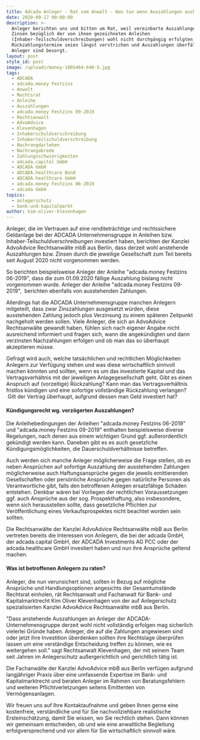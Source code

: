 ```yaml
---
title: Adcada Anleger - Rat vom Anwalt - Was tun wenn Auszahlungen ausbleiben?
date: 2020-09-17 00:00:00
description: >-
  Anleger berichten uns und bitten um Rat, weil vereinbarte Auszahlungen bzw.
  Zinsen bezüglich der von ihnen gezeichneten Anleihen
  (Inhaber-Teilschuldverschreibungen) wohl nicht durchgängig erfolgten. Die
  Rückzahlungstermine seien längst verstrichen und Auszahlungen überfällig.
  Anleger sind besorgt.
layout: post
style_id: post
image: /uploads/money-1005464-640-5.jpg
tags:
  - ADCADA
  - adcada.money Festzins
  - Anwalt
  - Rechtsrat
  - Anleihe
  - Auszahlungen
  - adcada.money Festzins 09-2019
  - Rechtsanwalt
  - AdvoAdvice
  - Klevenhagen
  - Inhaberschuldverschreibung
  - Inhaberteilschuldverschreibung
  - Nachrangdarlehen
  - Nachrangabrede
  - Zahlungsschwierigkeiten
  - adcada.capital GmbH
  - ADCADA GmbH
  - ADCADA.healthcare Bond
  - ADCADA.healthcare GmbH
  - adcada.money Festzins 06-2019
  - adcada GmbH
topics:
  - anlegerschutz
  - bank-und-kapitalmarkt
author: kim-oliver-klevenhagen
---
```


Anleger, die im Vertrauen auf eine renditeträchtige und rechtssichere Geldanlage bei der ADCADA Unternehmensgruppe in Anleihen bzw. Inhaber-Teilschuldverschreibungen investiert haben, berichten der Kanzlei AdvoAdvice Rechtsanwälte mbB aus Berlin, dass derzeit wohl anstehende Auszahlungen bzw. Zinsen durch die jeweilige Gesellschaft zum Teil bereits seit August 2020 nicht vorgenommen werden. &nbsp;

So berichten beispielsweise Anleger der Anleihe "adcada.money Festzins 06-2019", dass die zum 01.09.2020 fällige Auszahlung bislang nicht vorgenommen wurde. Anleger der Anleihe "adcada.money Festzins 09-2019",&nbsp; berichten ebenfalls von ausstehenden Zahlungen.

Allerdings hat die ADCADA Unternehmensgruppe manchen Anlegern mitgeteilt, dass zwar Zinszahlungen ausgesetzt würden, diese ausstehenden Zahlung jedoch plus Verzinsung zu einem späteren Zeitpunkt nachgeholt werden sollen. Viele Anleger, die sich an AdvoAdvice Rechtsanwälte gewandt haben, fühlen sich nach eigener Angabe nicht ausreichend informiert und fragen sich, wann die angekündigten und dann verzinsten Nachzahlungen erfolgen und ob man das so überhaupt akzeptieren müsse.

Gefragt wird auch, welche tatsächlichen und rechtlichen Möglichkeiten Anlegern zur Verfügung stehen und was diese wirtschaftlich sinnvoll machen könnten und sollten, wenn es um das investierte Kapital und das Vertragsverhältnis mit der jeweiligen Anlagegesellschaft geht. Gibt es einen Anspruch auf (vorzeitige) Rückzahlung? Kann man das Vertragsverhältnis fristlos kündigen und eine sofortige vollständige Rückzahlung verlangen? &nbsp;Gilt der Vertrag überhaupt, aufgrund dessen man Geld investiert hat?

#### Kündigungsrecht wg. verzögerten Auszahlungen?

Die Anleihebedingungen der Anleihen "adcada.money Festzins 06-2019" und "adcada.money Festzins 09-2019" enthalten beispielsweise diverse Regelungen, nach denen aus einem wichtigen Grund ggf. au&szlig;erordentlich gekündigt werden kann. Daneben gibt es es auch gesetzliche Kündigungsmöglichkeiten, die Dauerschuldverhältnisse betreffen. &nbsp;&nbsp;

Auch werden sich manche Anleger möglicherweise die Frage stellen, ob es neben Ansprüchen auf sofortige Auszahlung der ausstehenden Zahlungen möglicherweise auch Haftungsansprüche gegen die jeweils emittierenden Gesellschaften oder persönliche Ansprüche gegen natürliche Personen als Verantwortliche gibt, falls den betroffenen Anlegen ersatzfähige Schäden entstehen. Denkbar wären bei Vorliegen der rechtlichen Voraussetzungen ggf. auch Ansprüche aus der sog. Prospekthaftung, also insbesondere, wenn sich herausstellen sollte, dass gesetzliche Pflichten zur Veröffentlichung eines Verkaufsprospektes nicht beachtet worden sein sollten. &nbsp; &nbsp;

Die Rechtsanwälte der Kanzlei AdvoAdvice Rechtsanwälte mbB aus Berlin vertreten bereits die Interessen von Anlegern, die bei der adcada GmbH, der adcada.capital GmbH, der ADCADA Investments AG PCC oder der adcada.healthcare GmbH investiert haben und nun ihre Ansprüche geltend machen.

#### Was ist betroffenen Anlegern zu raten?

Anleger, die nun verunsichert sind, sollten in Bezug auf mögliche Ansprüche und Handlungsoptionen angesichts der Gesamtumstände Rechtsrat einholen, rät Rechtsanwalt und Fachanwalt für Bank- und Kapitalmarktrecht Kim Oliver Klevenhagen von der auf Anlegerschutz spezialisierten Kanzlei AdvoAdvice Rechtsanwälte mbB aus Berlin.

"Dass anstehende Auszahlungen an Anleger der ADCADA-Unternehmensgruppe derzeit wohl nicht vollständig erfolgen mag sicherlich vielerlei Gründe haben. Anleger, die auf die Zahlungen angewiesen sind oder jetzt ihre Investition überdenken sollten ihre Rechtslage überprüfen lassen um eine verständige Entscheidung treffen zu können, wie es weitergehen soll." sagt Rechtsanwalt Klevenhagen, der mit seinem Team seit Jahren im Anlegerschutz au&szlig;ergerichtlich und gerichtlich tätig ist.

Die Fachanwälte der Kanzlei AdvoAdvice mbB aus Berlin verfügen aufgrund langjähriger Praxis über eine umfassende Expertise im Bank- und Kapitalmarktrecht und beraten Anleger im Rahmen von Beratungsfehlern und weiteren Pflichtverletzungen seitens Emittenten von Vermögensanlagen.&nbsp;

Wir freuen uns auf Ihre Kontaktaufnahme und geben Ihnen gerne eine kostenfreie, verständliche und für Sie nachvollziehbare realistische Ersteinschätzung, damit Sie wissen, wo Sie rechtlich stehen. Dann können wir gemeinsam entscheiden, ob und wie eine anwaltliche Begleitung erfolgversprechend und vor allem für Sie wirtschaftlich sinnvoll wäre.